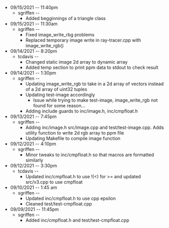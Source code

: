 - 09/15/2021 -- 11:40pm
	- sgriffen --
		- Added begginnings of a triangle class
- 09/15/2021 -- 11:30am
	- sgriffen --
		- Fixed image_write_rbg problems
		- Replaced temporary image write in ray-tracer.cpp with image_write_rgb()
- 09/14/2021 -- 8:20pm
	- tcdavis --
		- Changed static image 2d array to dynamic array
		- Added temp section to print ppm data to stdout to check result
- 09/14/2021 -- 1:30pm
	- sgriffen --
		- Updating image_write_rgb to take in a 2d array of vectors instead of a 2d array of uint32 tuples
		- Updating test-image accordingly
			- Issue while trying to make test-image, image_write_rgb not found for some reason...
		- Adding include guards to inc/image.h, inc/cmpfloat.h
- 09/13/2021 -- 7:45pm
	- sgriffen -- 
		- Adding inc/image.h src/image.cpp and test/test-image.cpp. Adds utility function to write 2d rgb array to ppm file
		- Updating Makefile to compile image function
- 09/12/2021 -- 4:10pm
	- sgriffen -- 
		- Minor tweaks to inc/cmpfloat.h so that macros are formatted similarly
- 09/12/2021 -- 3:30pm
	- tcdavis -- 
		- Updated inc/cmpfloat.h to use !(<) for >= and updated src/v3.cpp to use cmpfloat
- 09/10/2021 -- 1:45 am
	- sgriffen -- 
		- Updated inc/cmpfloat.h to use cpp epsilon
		- Cleaned test/test-cmpfloat.cpp
- 09/09/2021 -- 11:45pm
	- sgriffen -- 
		- Added inc/cmpfloat.h and test/test-cmpfloat.cpp